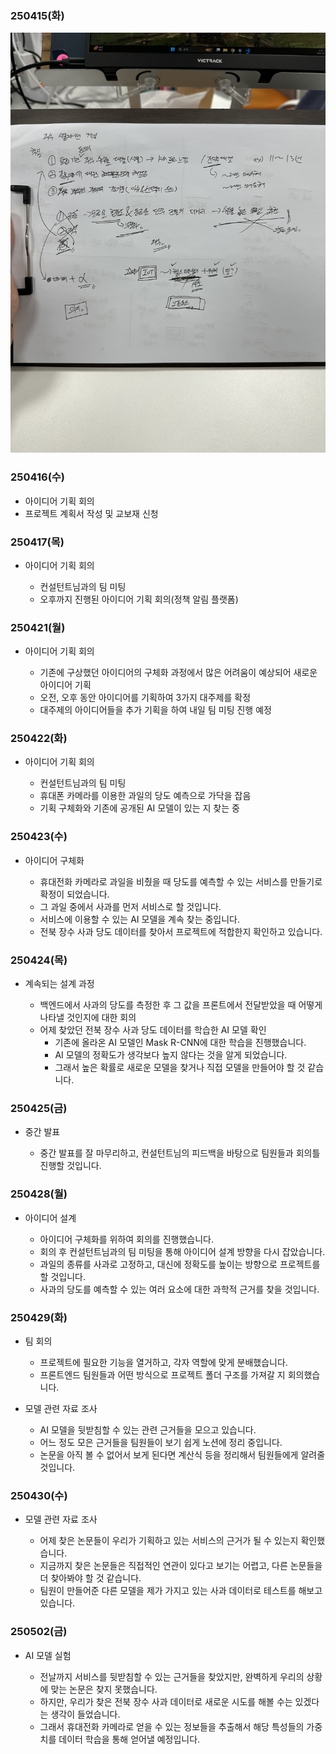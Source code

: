 ### 250415(화)

  ![alt text](250415image.jpg)


### 250416(수)

  - 아이디어 기획 회의
  - 프로젝트 계획서 작성 및 교보재 신청


### 250417(목)

  - 아이디어 기획 회의
    
    - 컨설턴트님과의 팀 미팅
    - 오후까지 진행된 아이디어 기획 회의(정책 알림 플랫폼)


### 250421(월)

  - 아이디어 기획 회의

    - 기존에 구상했던 아이디어의 구체화 과정에서 많은 어려움이 예상되어 새로운 아이디어 기획
    - 오전, 오후 동안 아이디어를 기획하여 3가지 대주제를 확정
    - 대주제의 아이디어들을 추가 기획을 하여 내일 팀 미팅 진행 예정


### 250422(화)

  - 아이디어 기획 회의

    - 컨설턴트님과의 팀 미팅
    - 휴대폰 카메라를 이용한 과일의 당도 예측으로 가닥을 잡음
    - 기획 구체화와 기존에 공개된 AI 모델이 있는 지 찾는 중


### 250423(수)

  - 아이디어 구체화

    - 휴대전화 카메라로 과일을 비췄을 때 당도를 예측할 수 있는 서비스를 만들기로 확정이 되었습니다.
    - 그 과일 중에서 사과를 먼저 서비스로 할 것입니다.
    - 서비스에 이용할 수 있는 AI 모델을 계속 찾는 중입니다.
    - 전북 장수 사과 당도 데이터를 찾아서 프로젝트에 적합한지 확인하고 있습니다.


### 250424(목)

  - 계속되는 설계 과정

    - 백엔드에서 사과의 당도를 측정한 후 그 값을 프론트에서 전달받았을 때 어떻게 나타낼 것인지에 대한 회의
    - 어제 찾았던 전북 장수 사과 당도 데이터를 학습한 AI 모델 확인
      - 기존에 올라온 AI 모델인 Mask R-CNN에 대한 학습을 진행했습니다.
      - AI 모델의 정확도가 생각보다 높지 않다는 것을 알게 되었습니다.
      - 그래서 높은 확률로 새로운 모델을 찾거나 직접 모델을 만들어야 할 것 같습니다.

### 250425(금)

  - 중간 발표

    - 중간 발표를 잘 마무리하고, 컨설턴트님의 피드백을 바탕으로 팀원들과 회의틀 진행할 것입니다.


### 250428(월)

  - 아이디어 설계

    - 아이디어 구체화를 위하여 회의를 진행했습니다.
    - 회의 후 컨설턴트님과의 팀 미팅을 통해 아이디어 설계 방향을 다시 잡았습니다.
    - 과일의 종류를 사과로 고정하고, 대신에 정확도를 높이는 방향으로 프로젝트를 할 것입니다.
    - 사과의 당도를 예측할 수 있는 여러 요소에 대한 과학적 근거를 찾을 것입니다.


### 250429(화)

  - 팀 회의
    
    - 프로젝트에 필요한 기능을 열거하고, 각자 역할에 맞게 분배했습니다.
    - 프론트엔드 팀원들과 어떤 방식으로 프로젝트 폴더 구조를 가져갈 지 회의했습니다.

  - 모델 관련 자료 조사

    - AI 모델을 뒷받침할 수 있는 관련 근거들을 모으고 있습니다.
    - 어느 정도 모은 근거들을 팀원들이 보기 쉽게 노션에 정리 중입니다.
    - 논문을 아직 볼 수 없어서 보게 된다면 계산식 등을 정리해서 팀원들에게 알려줄 것입니다.


### 250430(수)

  - 모델 관련 자료 조사

    - 어제 찾은 논문들이 우리가 기획하고 있는 서비스의 근거가 될 수 있는지 확인했습니다.
    - 지금까지 찾은 논문들은 직접적인 연관이 있다고 보기는 어렵고, 다른 논문들을 더 찾아봐야 할 것 같습니다.
    - 팀원이 만들어준 다른 모델을 제가 가지고 있는 사과 데이터로 테스트를 해보고 있습니다.


### 250502(금)

  - AI 모델 실험

    - 전날까지 서비스를 뒷받침할 수 있는 근거들을 찾았지만, 완벽하게 우리의 상황에 맞는 논문은 찾지 못했습니다.
    - 하지만, 우리가 찾은 전북 장수 사과 데이터로 새로운 시도를 해볼 수는 있겠다는 생각이 들었습니다.
    - 그래서 휴대전화 카메라로 얻을 수 있는 정보들을 추출해서 해당 특성들의 가중치를 데이터 학습을 통해 얻어낼 예정입니다.